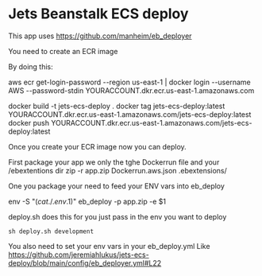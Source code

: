# Jets Beanstalk ECS deploy

This app uses https://github.com/manheim/eb_deployer

You need to create an ECR image

By doing this:

aws ecr get-login-password --region us-east-1 | docker login --username AWS --password-stdin YOURACCOUNT.dkr.ecr.us-east-1.amazonaws.com

docker build -t jets-ecs-deploy .
docker tag jets-ecs-deploy:latest YOURACCOUNT.dkr.ecr.us-east-1.amazonaws.com/jets-ecs-deploy:latest
docker push YOURACCOUNT.dkr.ecr.us-east-1.amazonaws.com/jets-ecs-deploy:latest

Once you create your ECR image now you can deploy.

First package your app we only the tghe Dockerrun file and your /ebextentions dir
zip -r app.zip Dockerrun.aws.json .ebextensions/

One you package your need to feed your ENV vars into eb_deploy

env -S "$(cat ./.env.$1)" eb_deploy -p app.zip -e $1


deploy.sh does this for you just pass in the env you want to deploy

`sh deploy.sh development`

You also need to set your env vars in your eb_deploy.yml
Like
https://github.com/jeremiahlukus/jets-ecs-deploy/blob/main/config/eb_deployer.yml#L22
